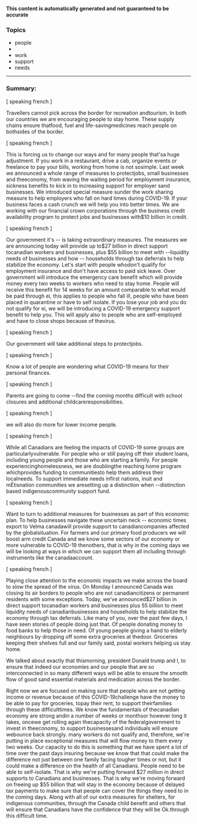**This content is automatically generated and not guaranteed to be accurate**

### Topics

- people
- 
- work
- support
- needs

---

### Summary:




[ speaking french ]



Travellers cannot pick across the border for recreation andtourism.
In both our countries we are encouraging people to stay home.
These supply chains ensure thatfood, fuel and life-savingmedicines reach people on bothsides of the border.


[ speaking french ]



This is forcing us to change our ways and for many people that'sa huge adjustment.
If you work in a restaurant, drive a cab, organize events or freelance to pay your bills, working from home is not sosimple.
Last week we announced a whole range of measures to protectjobs, small businesses and theeconomy, from waving the waiting period for employment insurance, sickness benefits to kick in to increasing support for employer sand businesses.
We introduced special measure sunder the work sharing measure to help employers who fall on hard times during COVID-19. If your business faces a cash crunch we will help you into better times.
We are working with our financial crown corporations through the business credit availability program to protect jobs and businesses with$10 billion in credit.


[ speaking french ]



Our government it's -- is taking extraordinary measures.
The measures we are announcing today will provide up to$27 billion in direct support tocanadian workers and businesses, plus $55 billion to meet with --liquidity needs of businesses and how -- households through tax deferrals to help stabilize the economy.
Let's start with people whodon't qualify for employment insurance and don't have access to paid sick leave.
Over government will introduce the emergency care benefit which will provide money every two weeks to workers who need to stay home.
People will receive this benefit for 14 weeks for an amount comparable to what would be paid through ei, this applies to people who fall ill, people who have been placed in quarantine or have to self isolate. If you lose your job and you do not qualify for ei, we will be introducing a COVID-19 emergency support benefit to help you.
This will apply also to people who are self-employed and have to close shops because of thevirus.


[ speaking french ]



Our government will take additional steps to protectjobs.


[ speaking french ]



Know a lot of people are wondering what COVID-19 means for their personal finances.


[ speaking french ]



Parents are going to come --find the coming months difficult with school closures and additional childcareresponsibilities.


[ speaking french ]



we will also do more for lower income people.


[ speaking french ]



While all Canadians are feeling the impacts of COVID-19 some groups are particularlyvulnerable.
For people who or still paying off their student loans, including young people and those who are starting a family.
For people experiencinghomelessness, we are doublingthe reaching home program whichprovides funding to communitiesto help them address their localneeds.
To support immediate needs infirst nations, inuit and mÉtisnation communities we aresetting up a distinction when --distinction based indigenouscommunity support fund.


[ speaking french ]



Want to turn to additional measures for businesses as part of this economic plan.
To help businesses navigate these uncertain neck -- economic times export to Velma canadawill provide support to canadiancompanies affected by the globalsituation.
For farmers and our primary food producers we will boost arm credit Canada and we know some sectors of our economy or more vulnerable to COVID-19 thenothers, that is why in the coming days we will be looking at ways in which we can support them all including through instruments like the canadaaccount.


[ speaking french ]



Playing close attention to the economic impacts we make across the board to slow the spread of the virus.
On Monday I announced Canada was closing its air borders to people who are not canadiancitizens or permanent residents with some exceptions.
Today, we've announced$27 billion in direct support tocanadian workers and businesses plus 55 billion to meet liquidity needs of canadianbusinesses and households to help stabilize the economy through tax deferrals.
Like many of you, over the past few days, I have seen stories of people doing just that.
Of people donating money to food banks to help those in need.
Of young people giving a hand to elderly neighbours by dropping off some extra groceries at thedoor.
Groceries keeping their shelves full and our family said, postal workers helping us stay home.



We talked about exactly that thismorning, president Donald trump and I, to ensure that indeed our economies and our people that are so interconnected in so many different ways will be able to ensure the smooth flow of good sand essential materials and medication across the border.



Right now we are focused on making sure that people who are not getting income or revenue because of this COVID-19challenge have the money to be able to pay for groceries, topay their rent, to support theirfamilies through these difficulttimes.
We know the fundamentals of thecanadian economy are strong andin a number of weeks or monthsor however long it takes, oncewe get rolling again thecapacity of the federalgovernment to invest in theeconomy, to support businessesand individuals will ensure webounce back strongly. many workers do not qualify and, therefore, we're putting in place exceptional measures that will flow money to them every two weeks.
Our capacity to do this is something that we have spent a lot of time over the past days insuring because we know that that could make the difference not just between one family facing tougher times or not, but it could make a difference on the health of all Canadians.
People need to be able to self-isolate. That is why we're putting forward $27 million in direct supports to Canadians and businesses.
That is why we're moving forward on freeing up $55 billion that will stay in the economy because of delayed tax payments to make sure that people can cover the things they need to in the coming days.
Along with all of our extra measures for shelters, for indigenous communities, through the Canada child benefit and others that will ensure that Canadians have the confidence that they will be Ok.through this difficult time.